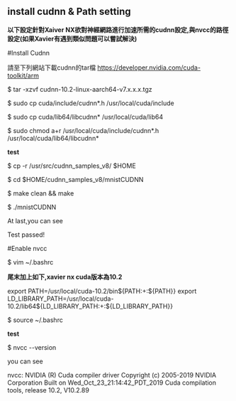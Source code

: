 install cudnn & Path setting
-----------------
**以下設定針對Xaiver NX欲對神經網路進行加速所需的cudnn設定,與nvcc的路徑設定(如果Xavier有遇到類似問題可以嘗試解決)**

#Install Cudnn

請至下列網站下載cudnn的tar檔
https://developer.nvidia.com/cuda-toolkit/arm

$ tar -xzvf cudnn-10.2-linux-aarch64-v7.x.x.x.tgz

$ sudo cp cuda/include/cudnn*.h /usr/local/cuda/include

$ sudo cp cuda/lib64/libcudnn* /usr/local/cuda/lib64

$ sudo chmod a+r /usr/local/cuda/include/cudnn*.h /usr/local/cuda/lib64/libcudnn*

**test**

$ cp -r /usr/src/cudnn_samples_v8/ $HOME

$ cd  $HOME/cudnn_samples_v8/mnistCUDNN

$ make clean && make

$ ./mnistCUDNN


At last,you can see

Test passed!

#Enable nvcc

$ vim ~/.bashrc

**尾末加上如下,xavier nx cuda版本為10.2**

export PATH=/usr/local/cuda-10.2/bin${PATH:+:${PATH}}
export LD_LIBRARY_PATH=/usr/local/cuda-10.2/lib64${LD_LIBRARY_PATH:+:${LD_LIBRARY_PATH}}

$ source ~/.bashrc

**test**

$ nvcc --version

you can see

nvcc: NVIDIA (R) Cuda compiler driver
Copyright (c) 2005-2019 NVIDIA Corporation
Built on Wed_Oct_23_21:14:42_PDT_2019
Cuda compilation tools, release 10.2, V10.2.89


